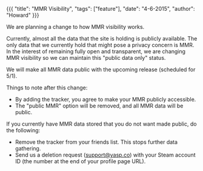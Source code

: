 {{{
  "title": "MMR Visibility",
  "tags": ["feature"],
  "date": "4-6-2015",
  "author": "Howard"
}}}

We are planning a change to how MMR visibility works.

<!--more-->

Currently, almost all the data that the site is holding is publicly available.
The only data that we currently hold that might pose a privacy concern is MMR.
In the interest of remaining fully open and transparent, we are changing MMR visibility so we can maintain this "public data only" status.

We will make all MMR data public with the upcoming release (scheduled for 5/1).

Things to note after this change:
* By adding the tracker, you agree to make your MMR publicly accessible.
* The "public MMR" option will be removed, and all MMR data will be public.

If you currently have MMR data stored that you do not want made public, do the following:
* Remove the tracker from your friends list.  This stops further data gathering.
* Send us a deletion request (support@yasp.co) with your Steam account ID (the number at the end of your profile page URL).
